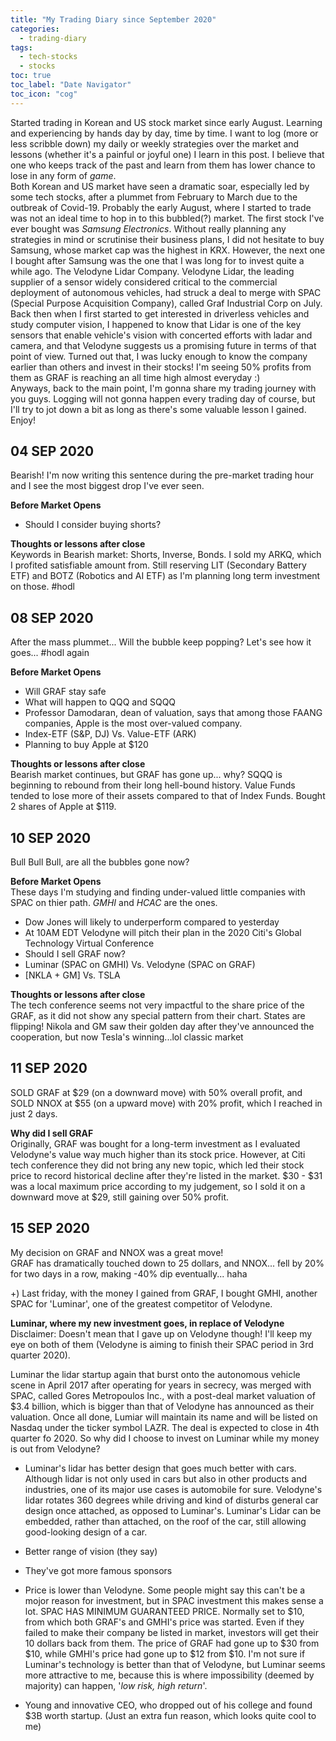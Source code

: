 ```yaml
---
title: "My Trading Diary since September 2020"
categories:
  - trading-diary
tags:
  - tech-stocks
  - stocks
toc: true
toc_label: "Date Navigator"
toc_icon: "cog"
---
```

Started trading in Korean and US stock market since early August. Learning and experiencing by hands day by day, time by time. 
I want to log (more or less scribble down) my daily or weekly strategies over the market and lessons (whether it's a painful or joyful one) I learn in this post.
I believe that one who keeps track of the past and learn from them has lower chance to lose in any form of _game_.  
Both Korean and US market have seen a dramatic soar, especially led by some tech stocks, after a plummet from February to March due to the outbreak of Covid-19.
Probably the early August, where I started to trade was not an ideal time to hop in to this bubbled(?) market.
The first stock I've ever bought was _Samsung Electronics_. 
Without really planning any strategies in mind or scrutinise their business plans, I did not hesitate to buy Samsung, whose market cap was the highest in KRX. 
However, the next one I bought after Samsung was the one that I was long for to invest quite a while ago. The Velodyne Lidar Company.
Velodyne Lidar, the leading supplier of a sensor widely considered critical to the commercial deployment of autonomous vehicles, had struck a deal to merge
with SPAC (Special Purpose Acquisition Company), called Graf Industrial Corp on July. 
Back then when I first started to get interested in driverless vehicles and study computer vision, I happened to know that Lidar is one of the key sensors that enable vehicle's vision with 
concerted efforts with ladar and camera, and that Velodyne suggests us a promising future in terms of that point of view. 
Turned out that, I was lucky enough to know the company earlier than others and invest in their stocks! I'm seeing 50% profits from them as GRAF is reaching an all time high almost everyday :)  
Anyways, back to the main point, I'm gonna share my trading journey with you guys. Logging will not gonna happen every trading day of course, but I'll try to jot down a bit as long as there's some valuable lesson I gained.
Enjoy!

## 04 SEP 2020
Bearish! 
I'm now writing this sentence during the pre-market trading hour and I see the most biggest drop I've ever seen.

**Before Market Opens**  
- Should I consider buying shorts?

**Thoughts or lessons after close**   
Keywords in Bearish market: Shorts, Inverse, Bonds. I sold my ARKQ, which I profited satisfiable amount from. 
Still reserving LIT (Secondary Battery ETF) and BOTZ (Robotics and AI ETF) as I'm planning long term investment on those. #hodl


## 08 SEP 2020
After the mass plummet... Will the bubble keep popping? Let's see how it goes... #hodl again

**Before Market Opens**  
- Will GRAF stay safe
- What will happen to QQQ and SQQQ
- Professor Damodaran, dean of valuation, says that among those FAANG companies, Apple is the most over-valued company.
- Index-ETF (S&P, DJ) Vs. Value-ETF (ARK)
- Planning to buy Apple at $120

**Thoughts or lessons after close**   
Bearish market continues, but GRAF has gone up... why? SQQQ is beginning to rebound from their long hell-bound history.
Value Funds tended to lose more of their assets compared to that of Index Funds. Bought 2 shares of Apple at $119.


## 10 SEP 2020
Bull Bull Bull, are all the bubbles gone now?

**Before Market Opens**  
These days I'm studying and finding under-valued little companies with SPAC on thier path. _GMHI_ and _HCAC_ are the ones.
- Dow Jones will likely to underperform compared to yesterday
- At 10AM EDT Velodyne will pitch their plan in the 2020 Citi's Global Technology Virtual Conference
- Should I sell GRAF now?
- Luminar (SPAC on GMHI) Vs. Velodyne (SPAC on GRAF)
- \[NKLA + GM] Vs. TSLA

**Thoughts or lessons after close**   
The tech conference seems not very impactful to the share price of the GRAF, as it did not show any special pattern from their chart.
States are flipping! Nikola and GM saw their golden day after they've announced the cooperation, but now Tesla's winning...lol classic market

## 11 SEP 2020
SOLD GRAF at $29 (on a downward move) with 50% overall profit, and  
SOLD NNOX at $55 (on a upward move) with 20% profit, which I reached in just 2 days.

**Why did I sell GRAF**  
Originally, GRAF was bought for a long-term investment as I evaluated Velodyne's value way much higher than its stock price. 
However, at Citi tech conference they did not bring any new topic, which led their stock price to record historical decline after they're listed in the market.
$30 - $31 was a local maximum price according to my judgement, so I sold it on a downward move at $29, still gaining over 50% profit.


## 15 SEP 2020
My decision on GRAF and NNOX was a great move!   
GRAF has dramatically touched down to 25 dollars, and NNOX... fell by 20% for two days in a row, making -40% dip eventually... haha

+\) Last friday, with the money I gained from GRAF, I bought GMHI, another SPAC for 'Luminar', one of the greatest competitor of Velodyne.

**Luminar, where my new investment goes, in replace of Velodyne**   
Disclaimer: Doesn't mean that I gave up on Velodyne though! I'll keep my eye on both of them (Velodyne is aiming to finish their SPAC period in 3rd quarter 2020).

Luminar the lidar startup again that burst onto the autonomous vehicle scene in April 2017 after operating for years in secrecy, 
was merged with SPAC, called Gores Metropoulos Inc., with a post-deal market valuation of $3.4 billion, which is bigger than that of Velodyne has announced as their valuation.
Once all done, Lumiar will maintain its name and will be listed on Nasdaq under the ticker symbol LAZR. The deal is expected to close in 4th quarter fo 2020.
So why did I choose to invest on Luminar while my money is out from Velodyne?  

- Luminar's lidar has better design that goes much better with cars. Although lidar is not only used in cars but also in other products and industries, 
one of its major use cases is automobile for sure. Velodyne's lidar rotates 360 degrees while driving and kind of disturbs general car design once attached, as opposed to Luminar's.
Luminar's Lidar can be embedded, rather than attached, on the roof of the car, still allowing good-looking design of a car.

- Better range of vision (they say)
- They've got more famous sponsors

- Price is lower than Velodyne. Some people might say this can't be a mojor reason for investment, but in SPAC investment this makes sense a lot. SPAC HAS MINIMUM GUARANTEED PRICE. 
Normally set to $10, from which both GRAF\'s and GMHI\'s price was started. Even if they failed to make their company be listed in market, investors will get their 10 dollars back from them. 
The price of GRAF had gone up to $30 from $10, while GMHI's price had gone up to $12 from $10. 
I'm not sure if Luminar's technology is better than that of Velodyne, but Luminar seems more attractive to me, because this is where impossibility (deemed by majority) can happen, '_low risk, high return_'.

- Young and innovative CEO, who dropped out of his college and found \$3B worth startup. (Just an extra fun reason, which looks quite cool to me)


